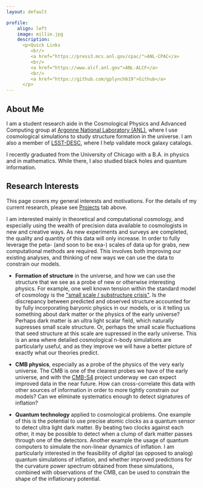 ```yaml
---
layout: default

profile:
    align: left
    image: millie.jpg
    description:
      <p>Quick Links 
         <br/> 
         <a href="https://press3.mcs.anl.gov/cpac/">ANL-CPAC</a>
         <br/>
         <a href="https://www.alcf.anl.gov">ANL-ALCF</a>
         <br/>
         <a href="https://github.com/gplynch619">Github</a>
      </p>
---
```


## About Me

I am a student research aide in the Cosmological Physics and Advanced Computing group at [Argonne National Laboratory (ANL)](https://www.anl.gov), where I use cosmological simulations to study structure formation in the universe. I am also a member of [LSST-DESC](https://lsst-desc.org), where I help validate mock galaxy catalogs.

I recently graduated from the University of Chicago with a B.A. in physics and in mathematics. While there, I also studied black holes and quantum information.

## Research Interests
This page covers my general interests and motivations. For the details of my current research, please see [Projects](projects.md) tab above.

I am interested mainly in theoretical and computational cosmology, and especially using the wealth of precision data available to cosmologists in new and creative ways. As new experiments and surveys are completed, the quality and quantity of this data will only increase. In order to fully leverage the peta- (and soon to be exa-) scales of data up for grabs, new computational methods are required. This involves both improving our existing analyses, and thinking of new ways we can use the data to constrain our models.

* **Formation of structure** in the universe, and how we can use the structure that we see as a probe of new or otherwise interesting physics. For example, one well known tension within the standard model of cosmology is the ["small scale / substructure crisis"](https://arxiv.org/abs/1707.04256). Is the discrepancy between predicted and observed structure  accounted for by fully incorporating baryonic physics in our models, or is it telling us something about dark matter or the physics of the early universe? Perhaps dark matter is an ultra light scalar field, which naturally supresses small scale structure. Or, perhaps the small scale fluctuations that seed structure at this scale are supressed in the early universe. This is an area where detailed cosmological n-body simulations are particularly useful, and as they improve we will have a better picture of exactly what our theories predict.

* **CMB physics**, especially as a probe of the physics of the very early universe. The CMB is one of the clearest probes we have of the early universe, and with the [CMB-S4](https://cmb-s4.org) project underway we can expect improved data in the near future. How can cross-correlate this data with other sources of information in order to more tightly constrain our models? Can we eliminate systematics enough to detect signatures of inflation?

* **Quantum technology** applied to cosmological problems. One example of this is the potential to use precise atomic clocks as a quantum sensor to detect ultra light dark matter. By beating two clocks against each other, it may be possible to detect when a clump of dark matter passes through one of the detectors. Another example the usage of quantum computers to simulate the non-linear dynamics of inflation. I am particularly interested in the feasibility of *digital* (as opposed to analog) quantum simulations of inflation, and whether improved predictions for the curvature power spectrum obtained from these simulations, combined with observations of the CMB, can be used to constrain the shape of the inflationary potential.
